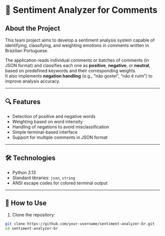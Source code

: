 # 🧠 Sentiment Analyzer for Comments

## About the Project

This team project aims to develop a sentiment analysis system capable of identifying, classifying, and weighting emotions in comments written in Brazilian Portuguese.

The application reads individual comments or batches of comments (in JSON format) and classifies each one as **positive**, **negative**, or **neutral**, based on predefined keywords and their corresponding weights.  
It also implements **negation handling** (e.g., “não gostei”, “não é ruim”) to improve analysis accuracy.

---

## 🔍 Features

- Detection of positive and negative words  
- Weighting based on word intensity  
- Handling of negations to avoid misclassification  
- Simple terminal-based interface  
- Support for multiple comments in JSON format  

---

## 🛠️ Technologies

- Python 3.13  
- Standard libraries: `json`, `string`  
- ANSI escape codes for colored terminal output  

---

## 🚀 How to Use

1. Clone the repository:

```bash
git clone https://github.com/your-username/sentiment-analyzer-br.git
cd sentiment-analyzer-br
